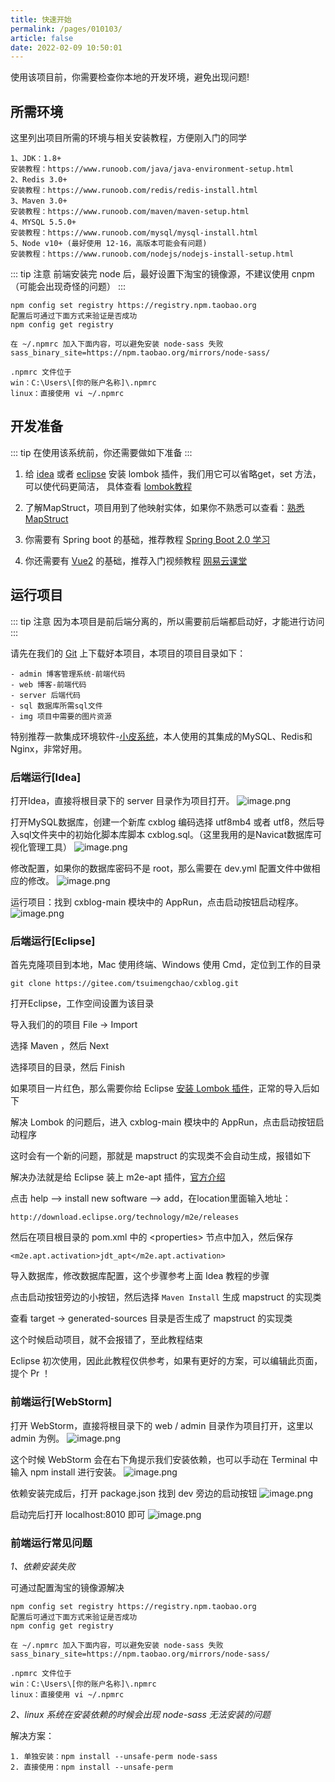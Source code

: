 ```yaml
---
title: 快速开始
permalink: /pages/010103/
article: false
date: 2022-02-09 10:50:01
---
```


使用该项目前，你需要检查你本地的开发环境，避免出现问题!

## 所需环境

这里列出项目所需的环境与相关安装教程，方便刚入门的同学

```
1、JDK：1.8+ 
安装教程：https://www.runoob.com/java/java-environment-setup.html
2、Redis 3.0+
安装教程：https://www.runoob.com/redis/redis-install.html
3、Maven 3.0+
安装教程：https://www.runoob.com/maven/maven-setup.html
4、MYSQL 5.5.0+
安装教程：https://www.runoob.com/mysql/mysql-install.html
5、Node v10+ (最好使用 12-16，高版本可能会有问题)
安装教程：https://www.runoob.com/nodejs/nodejs-install-setup.html
```

::: tip 注意
前端安装完 node 后，最好设置下淘宝的镜像源，不建议使用 cnpm（可能会出现奇怪的问题）
:::

```
npm config set registry https://registry.npm.taobao.org
配置后可通过下面方式来验证是否成功
npm config get registry

在 ~/.npmrc 加入下面内容，可以避免安装 node-sass 失败
sass_binary_site=https://npm.taobao.org/mirrors/node-sass/

.npmrc 文件位于
win：C:\Users\[你的账户名称]\.npmrc
linux：直接使用 vi ~/.npmrc
```
## 开发准备
::: tip
在使用该系统前，你还需要做如下准备
:::

1. 给 [idea](https://blog.csdn.net/wochunyang/article/details/81736354) 或者 [eclipse](https://blog.csdn.net/magi1201/article/details/85995987) 安装 lombok 插件，我们用它可以省略get，set 方法，可以使代码更简洁，
具体查看 [lombok教程](https://www.ydyno.com/archives/1147.html)

2. 了解MapStruct，项目用到了他映射实体，如果你不熟悉可以查看：[熟悉MapStruct](https://www.jianshu.com/p/3f20ca1a93b0)

3. 你需要有 Spring boot 的基础，推荐教程 [Spring Boot 2.0 学习](https://github.com/ityouknow/spring-boot-examples)

4. 你还需要有 [Vue2](https://v2.cn.vuejs.org/) 的基础，推荐入门视频教程 [网易云课堂](https://study.163.com/course/courseMain.htm?courseId=1004711010)

## 运行项目

::: tip 注意
因为本项目是前后端分离的，所以需要前后端都启动好，才能进行访问
:::

请先在我们的 [Git](https://gitee.com/TsuiMengchao/cxblog.git) 上下载好本项目，本项目的项目目录如下：
```
- admin 博客管理系统-前端代码
- web 博客-前端代码
- server 后端代码
- sql 数据库所需sql文件
- img 项目中需要的图片资源
```
特别推荐一款集成环境软件-[小皮系统](https://www.xp.cn)，本人使用的其集成的MySQL、Redis和Nginx，非常好用。

### 后端运行[Idea]

打开Idea，直接将根目录下的 server 目录作为项目打开。
![image.png](https://cxblog.qiniu.zhaohaoyue.love/20240224_1708774900341.png)

打开MySQL数据库，创建一个新库 cxblog 编码选择 utf8mb4 或者 utf8，然后导入sql文件夹中的初始化脚本库脚本 cxblog.sql。（这里我用的是Navicat数据库可视化管理工具）
![image.png](https://cxblog.qiniu.zhaohaoyue.love/20240224_1708775055362.png)

修改配置，如果你的数据库密码不是 root，那么需要在 dev.yml 配置文件中做相应的修改。
![image.png](https://cxblog.qiniu.zhaohaoyue.love/20240224_1708775199378.png)

运行项目：找到 cxblog-main 模块中的 AppRun，点击启动按钮启动程序。
![image.png](https://cxblog.qiniu.zhaohaoyue.love/20240224_1708775273689.png)

### 后端运行[Eclipse]

首先克隆项目到本地，Mac 使用终端、Windows 使用 Cmd，定位到工作的目录

```
git clone https://gitee.com/tsuimengchao/cxblog.git
```

打开Eclipse，工作空间设置为该目录

导入我们的的项目 File -> Import


选择 Maven ，然后 Next


选择项目的目录，然后 Finish


如果项目一片红色，那么需要你给 Eclipse [安装 Lombok 插件](https://www.baidu.com/s?ie=utf-8&wd=eclipse%E5%AE%89%E8%A3%85lombok%E6%8F%92%E4%BB%B6)，正常的导入后如下


解决 Lombok 的问题后，进入 cxblog-main 模块中的 AppRun，点击启动按钮启动程序


这时会有一个新的问题，那就是 mapstruct 的实现类不会自动生成，报错如下

解决办法就是给 Eclipse 装上 m2e-apt 插件，[官方介绍](https://mapstruct.org/documentation/ide-support/)

点击 help --> install new software --> add，在location里面输入地址：

```
http://download.eclipse.org/technology/m2e/releases
```


然后在项目根目录的 pom.xml 中的 &lt;properties&gt; 节点中加入，然后保存

```
<m2e.apt.activation>jdt_apt</m2e.apt.activation>
```


导入数据库，修改数据库配置，这个步骤参考上面 Idea 教程的步骤


点击启动按钮旁边的小按钮，然后选择 `Maven Install` 生成 mapstruct 的实现类


查看 target -> generated-sources 目录是否生成了 mapstruct 的实现类


这个时候启动项目，就不会报错了，至此教程结束


Eclipse 初次使用，因此此教程仅供参考，如果有更好的方案，可以编辑此页面，提个 Pr ！

### 前端运行[WebStorm]

打开 WebStorm，直接将根目录下的 web / admin 目录作为项目打开，这里以 admin 为例。
![image.png](https://cxblog.qiniu.zhaohaoyue.love/20240224_1708775423616.png)

这个时候 WebStorm 会在右下角提示我们安装依赖，也可以手动在 Terminal 中输入 npm install 进行安装。
![image.png](https://cxblog.qiniu.zhaohaoyue.love/20240224_1708775483819.png)

依赖安装完成后，打开 package.json 找到 dev 旁边的启动按钮
![image.png](https://cxblog.qiniu.zhaohaoyue.love/20240224_1708775508827.png)

启动完后打开 localhost:8010 即可
![image.png](https://cxblog.qiniu.zhaohaoyue.love/20240224_1708775535785.png)

### 前端运行常见问题
*1、依赖安装失败*

可通过配置淘宝的镜像源解决
```
npm config set registry https://registry.npm.taobao.org
配置后可通过下面方式来验证是否成功
npm config get registry

在 ~/.npmrc 加入下面内容，可以避免安装 node-sass 失败
sass_binary_site=https://npm.taobao.org/mirrors/node-sass/

.npmrc 文件位于
win：C:\Users\[你的账户名称]\.npmrc
linux：直接使用 vi ~/.npmrc
```
*2、linux 系统在安装依赖的时候会出现 node-sass 无法安装的问题*

解决方案：
```
1. 单独安装：npm install --unsafe-perm node-sass 
2. 直接使用：npm install --unsafe-perm
```

<Vssue :title="$title" />
